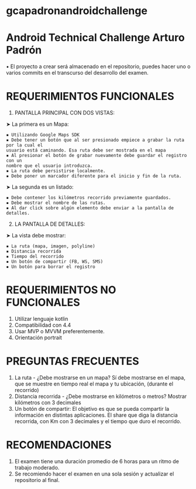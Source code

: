 # gcapadronandroidchallenge
Android Technical Challenge Arturo Padrón 
====================
▪ El proyecto a crear será almacenado en el repositorio, puedes hacer uno o varios 
commits en el transcurso del desarrollo del examen. 

REQUERIMIENTOS FUNCIONALES 
====================
 1. PANTALLA PRINCIPAL CON DOS VISTAS: 
 
  ➤ La primera es un Mapa: 
  
    ▪ Utilizando Google Maps SDK 
    ▪ Debe tener un botón que al ser presionado empiece a grabar la ruta por la cual el 
    usuario está caminando. Esa ruta debe ser mostrada en el mapa 
    ▪ Al presionar el botón de grabar nuevamente debe guardar el registro con un 
    nombre que el usuario introduzca. 
    ▪ La ruta debe persistirse localmente. 
    ▪ Debe poner un marcador diferente para el inicio y fin de la ruta. 

  ➤ La segunda es un listado: 
  
    ▪ Debe contener los kilómetros recorrido previamente guardados.  
    ▪ Debe mostrar el nombre de las rutas. 
    ▪ Al dar click sobre algún elemento debe enviar a la pantalla de detalles. 

2. LA PANTALLA DE DETALLES: 
 
  ➤ La vista debe mostrar:  
  
    ▪ La ruta (mapa, imagen, polyline)
    ▪ Distancia recorrida  
    ▪ Tiempo del recorrido 
    ▪ Un botón de compartir (FB, WS, SMS)  
    ▪ Un botón para borrar el registro 
 
REQUERIMIENTOS NO FUNCIONALES
=====================
  1. Utilizar lenguaje kotlin 
  2. Compatibilidad con 4.4 
  3. Usar MVP o MVVM preferentemente. 
  4. Orientación portrait 

PREGUNTAS FRECUENTES
====================
  1. La ruta - ¿Debe mostrarse en un mapa? 
   Sí debe mostrarse en el mapa, que se muestre en tiempo real el mapa y tu ubicación, 
  (durante el recorrido) 
  2. Distancia recorrida - ¿Debe mostrarse en kilómetros o metros? 
  Mostrar kilómetros con 3 decimales 
  3. Un botón de compartir: 
  El objetivo es que se pueda compartir la información en distintas aplicaciones. El share 
  que diga la distancia recorrida, con Km con 3 decimales y el tiempo que duro el recorrido. 

 
RECOMENDACIONES
====================
  1. El examen tiene una duración promedio de 6 horas para un ritmo de trabajo moderado. 
  2. Se recomiendo hacer el examen en una sola sesión y actualizar el repositorio al final. 


 
